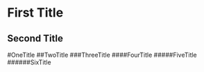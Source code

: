 First Title
==
Second Title
--
 #OneTitle
 ##TwoTitle
 ###ThreeTitle
 ####FourTitle
 #####FiveTitle
 ######SixTitle
